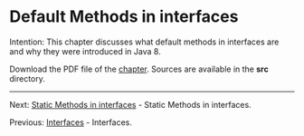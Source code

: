 # Default Methods in interfaces

Intention: This chapter discusses what default methods in interfaces are and why they were introduced in Java 8.

Download the PDF file of the [chapter](chapter_25.pdf). Sources are available in the <b>src</b> directory. 


<hr>

Next: [Static Methods in interfaces](chapter_26.md "Static Methods in interfaces") -
Static Methods in interfaces.

Previous: [Interfaces](chapter_24.md "Interfaces") - Interfaces.